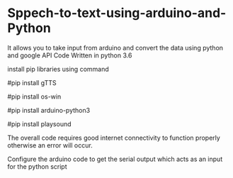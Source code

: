 # Sppech-to-text-using-arduino-and-Python
It allows you to take input from arduino and convert the data using python and google API
Code Written in python 3.6

install pip libraries using command

#pip install gTTS

#pip install os-win

#pip install arduino-python3

#pip install playsound

The overall code requires good internet connectivity to function properly otherwise an error will occur.

Configure the arduino code to get the serial output which acts as an input for the python script
